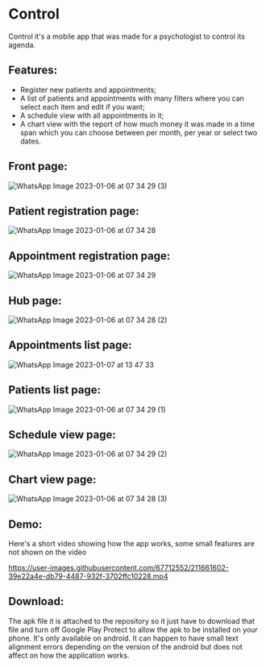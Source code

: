 # Control

Control it's a mobile app that was made for a psychologist to control its agenda.

## Features:
- Register new patients and appointments;
- A list of patients and appointments with many filters where you can select each item and edit if you want;
- A schedule view with all appointments in it;
- A chart view with the report of how much money it was made in a time span which you can choose between per month, per year or select two dates.

## Front page:

![WhatsApp Image 2023-01-06 at 07 34 29 (3)](https://user-images.githubusercontent.com/67712552/211103678-f0a16f5b-e008-4540-b314-81470f52ab10.jpeg)

## Patient registration page:

![WhatsApp Image 2023-01-06 at 07 34 28](https://user-images.githubusercontent.com/67712552/211103711-4ca4a6f1-466d-4f5b-9ddb-c70af5001a0a.jpeg)

## Appointment registration page:

![WhatsApp Image 2023-01-06 at 07 34 29](https://user-images.githubusercontent.com/67712552/211104144-4cbe8353-d3d3-4867-a9e1-3ea08b1ef53e.jpeg)

## Hub page:

![WhatsApp Image 2023-01-06 at 07 34 28 (2)](https://user-images.githubusercontent.com/67712552/211104452-9775caa4-ab88-4842-96f1-4d57e3fa75ba.jpeg)

## Appointments list page:

![WhatsApp Image 2023-01-07 at 13 47 33](https://user-images.githubusercontent.com/67712552/211161480-2212dd50-2793-4507-9923-1493ccd170a8.jpeg)

## Patients list page:

![WhatsApp Image 2023-01-06 at 07 34 29 (1)](https://user-images.githubusercontent.com/67712552/211104581-79f6aa25-69d8-405d-bcdf-02a23f5e48f6.jpeg)

## Schedule view page:

![WhatsApp Image 2023-01-06 at 07 34 29 (2)](https://user-images.githubusercontent.com/67712552/211161518-a37f326c-5aa1-4d12-9bbe-d1ceb0eec236.jpeg)

## Chart view page:

![WhatsApp Image 2023-01-06 at 07 34 28 (3)](https://user-images.githubusercontent.com/67712552/211104709-1b3b6981-ee51-4f77-b977-8c0bcd77e6cd.jpeg)

## Demo:

Here's a short video showing how the app works, some small features are not shown on the video

https://user-images.githubusercontent.com/67712552/211661602-39e22a4e-db79-4487-932f-3702ffc10228.mp4

## Download:

The apk file it is attached to the repository so it just have to download that file and turn off Google Play Protect to allow the apk to be installed on your phone. It's only available on android. It can happen to have small text alignment errors depending on the version of the android but does not affect on how the application works.

